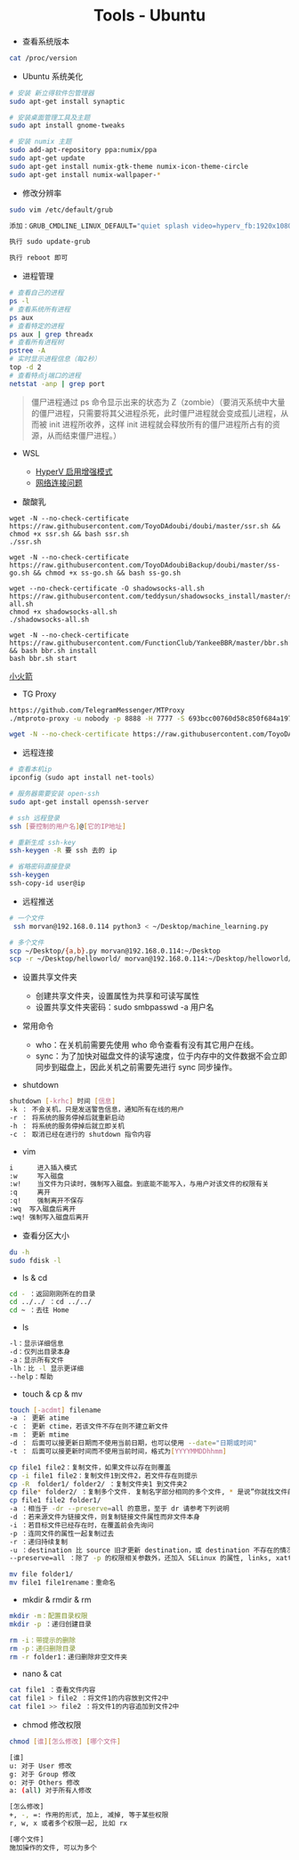 <div align="center">

# Tools - Ubuntu

</div>

- 查看系统版本

```bash
cat /proc/version
```

- Ubuntu 系统美化

```bash
# 安装 新立得软件包管理器
sudo apt-get install synaptic

# 安装桌面管理工具及主题
sudo apt install gnome-tweaks

# 安装 numix 主题
sudo add-apt-repository ppa:numix/ppa
sudo apt-get update
sudo apt-get install numix-gtk-theme numix-icon-theme-circle
sudo apt-get install numix-wallpaper-*
```

- 修改分辨率

```bash
sudo vim /etc/default/grub

添加：GRUB_CMDLINE_LINUX_DEFAULT="quiet splash video=hyperv_fb:1920x1080"

执行 sudo update-grub

执行 reboot 即可
```

- 进程管理

```bash
# 查看自己的进程
ps -l
# 查看系统所有进程
ps aux
# 查看特定的进程
ps aux | grep threadx 
# 查看所有进程树
pstree -A
# 实时显示进程信息（每2秒）
top -d 2
# 查看特点j端口的进程
netstat -anp | grep port
```

> 僵尸进程通过 ps 命令显示出来的状态为 Z（zombie）（要消灭系统中大量的僵尸进程，只需要将其父进程杀死，此时僵尸进程就会变成孤儿进程，从而被 init 进程所收养，这样 init 进程就会释放所有的僵尸进程所占有的资源，从而结束僵尸进程。）

- WSL
    - [HyperV 启用增强模式](https://github.com/Microsoft/linux-vm-tools/issues/76)
    - [网络连接问题](https://github.com/microsoft/WSL/issues/5)

- 酸酸乳

```
wget -N --no-check-certificate https://raw.githubusercontent.com/ToyoDAdoubi/doubi/master/ssr.sh && chmod +x ssr.sh && bash ssr.sh
./ssr.sh

wget -N --no-check-certificate https://raw.githubusercontent.com/ToyoDAdoubiBackup/doubi/master/ss-go.sh && chmod +x ss-go.sh && bash ss-go.sh

wget --no-check-certificate -O shadowsocks-all.sh https://raw.githubusercontent.com/teddysun/shadowsocks_install/master/shadowsocks-all.sh
chmod +x shadowsocks-all.sh
./shadowsocks-all.sh

wget -N --no-check-certificate https://raw.githubusercontent.com/FunctionClub/YankeeBBR/master/bbr.sh && bash bbr.sh install
bash bbr.sh start
```

[小火箭](https://小火箭.ink/)

- TG Proxy

```bash
https://github.com/TelegramMessenger/MTProxy
./mtproto-proxy -u nobody -p 8888 -H 7777 -S 693bcc00760d58c850f684a197f0db05 --aes-pwd proxy-secret proxy-multi.conf -M 1、

wget -N --no-check-certificate https://raw.githubusercontent.com/ToyoDAdoubiBackup/doubi/master/mtproxy_go.sh && chmod +x mtproxy_go.sh && bash mtproxy_go.sh
```

- 远程连接

```bash
# 查看本机ip
ipconfig（sudo apt install net-tools）

# 服务器需要安装 open-ssh
sudo apt-get install openssh-server

# ssh 远程登录
ssh [要控制的用户名]@[它的IP地址]

# 重新生成 ssh-key
ssh-keygen -R 要 ssh 去的 ip 

# 省略密码直接登录 
ssh-keygen
ssh-copy-id user@ip
```

- 远程推送

```bash
# 一个文件
 ssh morvan@192.168.0.114 python3 < ~/Desktop/machine_learning.py

# 多个文件
scp ~/Desktop/{a,b}.py morvan@192.168.0.114:~/Desktop
scp -r ~/Desktop/helloworld/ morvan@192.168.0.114:~/Desktop/helloworld/
```

- 设置共享文件夹
   - 创建共享文件夹，设置属性为共享和可读写属性
   - 设置共享文件夹密码：sudo smbpasswd -a 用户名


- 常用命令
	- who：在关机前需要先使用 who 命令查看有没有其它用户在线。
	- sync：为了加快对磁盘文件的读写速度，位于内存中的文件数据不会立即同步到磁盘上，因此关机之前需要先进行 sync 同步操作。
	
- shutdown

```bash
shutdown [-krhc] 时间 [信息]
-k ： 不会关机，只是发送警告信息，通知所有在线的用户
-r ： 将系统的服务停掉后就重新启动
-h ： 将系统的服务停掉后就立即关机
-c ： 取消已经在进行的 shutdown 指令内容
```

- vim

```bash
i      进入插入模式
:w     写入磁盘
:w!    当文件为只读时，强制写入磁盘。到底能不能写入，与用户对该文件的权限有关
:q     离开
:q!    强制离开不保存
:wq  写入磁盘后离开
:wq! 强制写入磁盘后离开
```

- 查看分区大小
	
```bash
du -h
sudo fdisk -l
```

- ls & cd

```bash
cd - ：返回刚刚所在的目录
cd ../../ ：cd ../../
cd ~ ：去往 Home
```

- ls

```bash
-l：显示详细信息
-d：仅列出目录本身
-a：显示所有文件
-lh：比 -l 显示更详细
--help：帮助
```

- touch & cp & mv

```bash
touch [-acdmt] filename
-a ： 更新 atime
-c ： 更新 ctime，若该文件不存在则不建立新文件
-m ： 更新 mtime
-d ： 后面可以接更新日期而不使用当前日期，也可以使用 --date="日期或时间"
-t ： 后面可以接更新时间而不使用当前时间，格式为[YYYYMMDDhhmm]

cp file1 file2：复制文件，如果文件以存在则覆盖
cp -i file1 file2：复制文件1到文件2，若文件存在则提示
cp -R  folder1/ folder2/ ：复制文件夹1 到文件夹2
cp file* folder2/ ：复制多个文件. 复制名字部分相同的多个文件, * 是说”你就找文件前面是 file 的文件, 后面是什么名字无所谓”
cp file1 file2 folder1/
-a ：相当于 -dr --preserve=all 的意思，至于 dr 请参考下列说明
-d ：若来源文件为链接文件，则复制链接文件属性而非文件本身
-i ：若目标文件已经存在时，在覆盖前会先询问
-p ：连同文件的属性一起复制过去
-r ：递归持续复制
-u ：destination 比 source 旧才更新 destination，或 destination 不存在的情况下才复制
--preserve=all ：除了 -p 的权限相关参数外，还加入 SELinux 的属性, links, xattr 等也复制了

mv file folder1/
mv file1 file1rename：重命名
```

- mkdir & rmdir & rm

```bash
mkdir -m：配置目录权限
mkdir -p ：递归创建目录

rm -i：带提示的删除
rm -p：递归删除目录
rm -r folder1：递归删除非空文件夹
```

- nano & cat

```bash
cat file1 ：查看文件内容
cat file1 > file2 ：将文件1的内容放到文件2中
cat file1 >> file2 ：将文件1的内容追加到文件2中
```

- chmod 修改权限

```bash
chmod [谁][怎么修改] [哪个文件]

[谁]
u: 对于 User 修改
g: 对于 Group 修改
o: 对于 Others 修改
a: (all) 对于所有人修改

[怎么修改]
+, -, =: 作用的形式, 加上, 减掉, 等于某些权限
r, w, x 或者多个权限一起, 比如 rx

[哪个文件]
施加操作的文件, 可以为多个
```
